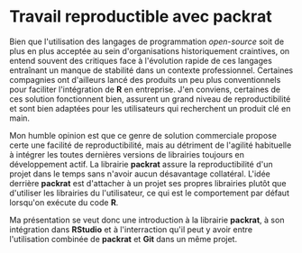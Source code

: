 # Travail reproductible avec **packrat**

Bien que l'utilisation des langages de programmation *open-source* soit de plus en plus acceptée au sein d'organisations historiquement craintives, on entend souvent des critiques face à l'évolution rapide de ces langages entraînant un manque de stabilité dans un contexte professionnel. Certaines compagnies ont d'ailleurs lancé des produits un peu plus conventionnels pour faciliter l'intégration de **R** en entreprise. J'en conviens, certaines de ces solution fonctionnent bien, assurent un grand niveau de reproductibilité et sont bien adaptées pour les utilisateurs qui recherchent un produit clé en main.

Mon humble opinion est que ce genre de solution commerciale propose certe une facilité de reproductibilité, mais au détriment de l'agilité habituelle à intégrer les toutes dernières versions de librairies toujours en développement actif. La librairie **packrat** assure la reproductibilité d'un projet dans le temps sans n'avoir aucun désavantage collatéral. L'idée derrière **packrat** est d'attacher à un projet ses propres librairies plutôt que d'utiliser les librairies du l'utilisateur, ce qui est le comportement par défaut lorsqu'on exécute du code **R**.

Ma présentation se veut donc une introduction à la librairie **packrat**, à son intégration dans **RStudio** et à l'interraction qu'il peut y avoir entre l'utilisation combinée de **packrat** et **Git** dans un même projet.